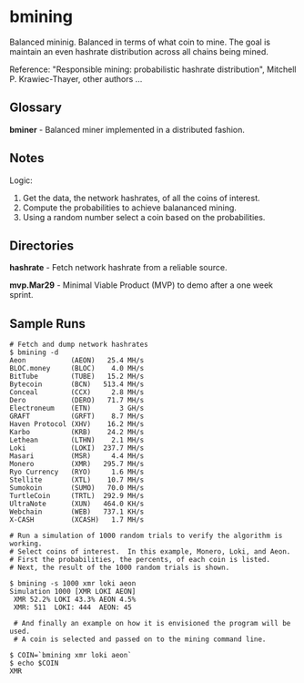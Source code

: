 # bmining

Balanced mininig.  Balanced in terms of what coin to mine. The goal is maintain an even hashrate distribution across all chains being mined.

Reference:
    "Responsible mining: probabilistic hashrate distribution", 
        Mitchell P. Krawiec-Thayer, other authors ...

## Glossary

**bminer** - Balanced miner implemented in a distributed fashion.

## Notes

Logic:

1. Get the data, the network hashrates, of all the coins of interest.
2. Compute the probabilities to achieve balananced mining.
3. Using a random number select a coin based on the probabilities.

## Directories

**hashrate** - Fetch network hashrate from a reliable source.

**mvp.Mar29** - Minimal Viable Product (MVP) to demo after a one week sprint.

## Sample Runs

```
# Fetch and dump network hashrates
$ bmining -d
Aeon           (AEON)   25.4 MH/s
BLOC.money     (BLOC)    4.0 MH/s
BitTube        (TUBE)   15.2 MH/s
Bytecoin       (BCN)   513.4 MH/s
Conceal        (CCX)     2.8 MH/s
Dero           (DERO)   71.7 MH/s
Electroneum    (ETN)       3 GH/s
GRAFT          (GRFT)    8.7 MH/s
Haven Protocol (XHV)    16.2 MH/s
Karbo          (KRB)    24.2 MH/s
Lethean        (LTHN)    2.1 MH/s
Loki           (LOKI)  237.7 MH/s
Masari         (MSR)     4.4 MH/s
Monero         (XMR)   295.7 MH/s
Ryo Currency   (RYO)     1.6 MH/s
Stellite       (XTL)    10.7 MH/s
Sumokoin       (SUMO)   70.0 MH/s
TurtleCoin     (TRTL)  292.9 MH/s
UltraNote      (XUN)   464.0 KH/s
Webchain       (WEB)   737.1 KH/s
X-CASH         (XCASH)   1.7 MH/s

# Run a simulation of 1000 random trials to verify the algorithm is working.
# Select coins of interest.  In this example, Monero, Loki, and Aeon.
# First the probabilities, the percents, of each coin is listed.
# Next, the result of the 1000 random trials is shown.

$ bmining -s 1000 xmr loki aeon
Simulation 1000 [XMR LOKI AEON]
 XMR 52.2% LOKI 43.3% AEON 4.5%
 XMR: 511  LOKI: 444  AEON: 45

 # And finally an example on how it is envisioned the program will be used.
 # A coin is selected and passed on to the mining command line.

$ COIN=`bmining xmr loki aeon`
$ echo $COIN
XMR
```
